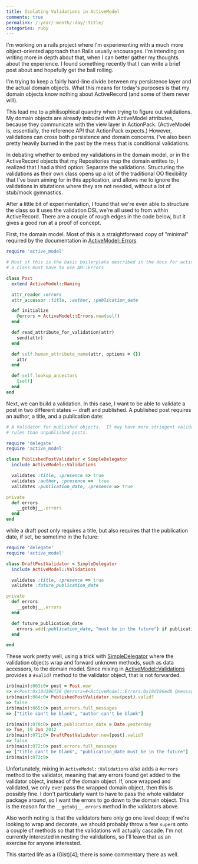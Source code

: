 ```yaml
---
title: Isolating Validations in ActiveModel
comments: true
permalink: /:year/:month/:day/:title/
categories: ruby
---
```


I'm working on a rails project where I'm experimenting with a much more
object-oriented approach than Rails usually encourages.  I'm intending on
writing more in depth about that, when I can better gather my thoughts about
the experience. I found something recently that I can write a brief post
about and hopefully get the ball rolling.

I'm trying to keep a fairly hard-line divide between my persistence layer and
the actual domain objects.  What this means for today's purposes is that my
domain objects know nothing about ActiveRecord (and some of them never will).

This lead me to a philisophical quandry when trying to figure out validations.
My domain objects are already imbuded with ActiveModel attributes, because 
they communicate with the view layer in ActionPack. (ActiveModel is,
essentially, the reference API that ActionPack expects.) However, validations
can cross both persistence and domain concerns.  I've also been pretty heavily
burned in the past by the mess that is conditional validations.

In debating whether to embed my validations in the domain model, or in the
ActiveRecord objects that my Repositories map the domain entites to, I realized
that I had a third option:  Separate the validations.  Structuring the
validations as their own class opens up a lot of the traditional OO flexibility
that I've been aiming for in this application, and allows me to ignore the
validations in situtations where they are not needed, without a lot of
stub/mock gymnastics.

<!-- more -->

After a little bit of experimentation, I found that we're even able to
structure the class so it uses the validation DSL we're all used to from within
ActiveRecord.  There are a couple of rough edges in the code below, but it
gives a good run at a proof of concept.


First, the domain model.  Most of this is a straightforward copy of "minimal"
required by the documentation in
[ActiveModel::Errors][1]

```ruby
require 'active_model'

# Most of this is the basic boilerplate described in the docs for active_model/errors; ie, the bare minimum 
# a class must have to use AM::Errors 

class Post
  extend ActiveModel::Naming

  attr_reader :errors
  attr_accessor :title, :author, :publication_date

  def initialize
    @errors = ActiveModel::Errors.new(self)
  end

  def read_attribute_for_validation(attr)
    send(attr)
  end

  def self.human_attribute_name(attr, options = {})
    attr
  end

  def self.lookup_ancestors
    [self]
  end
end

```


Next, we can build a validation.  In this case, I want to be able to validate
a post in two different states -- draft and published.  A published post requires
an author, a title, and a publication date: 

```ruby
# A Validator for published objects.  It may have more stringent validation
# rules than unpublished posts.

require 'delegate'
require 'active_model'

class PublishedPostValidator < SimpleDelegator
  include ActiveModel::Validations

  validates :title, :presence => true
  validates :author, :presence =>  true
  validates :publication_date, :presence => true

private
  def errors
    __getobj__.errors
  end
end
```

while a draft post only requires a title,
but also requires that the publication date, if set, be sometime in the future:

```ruby
require 'delegate'
require 'active_model'

class DraftPostValidator < SimpleDelegator
  include ActiveModel::Validations

  validates :title, :presence => true
  validate :future_publication_date

private
  def errors
    __getobj__.errors
  end

  def future_publication_date
    errors.add(:publication_date, "must be in the future") if publication_date && publication_date <= Date.today
  end

end
```

These work pretty well, using a trick with [SimpleDelegator][2] where the
validation objects wrap and forward unknown methods, such as data accessors, to
the domain model.  Since mixing in [ActiveModel::Validations][3] provides
a `#valid?` method to the validator object, that is not forwarded.

```ruby
irb(main):063:0> post = Post.new
=> #<Post:0x10d196f28 @errors=#<ActiveModel::Errors:0x10d196ed8 @messages=#<OrderedHash {}>, @base=#<Post:0x10d196f28 ...>>>
irb(main):064:0> PublishedPostValidator.new(post).valid?
=> false
irb(main):065:0> post.errors.full_messages
=> ["title can't be blank", "author can't be blank"]

irb(main):070:0> post.publication_date = Date.yesterday
=> Tue, 19 Jun 2012
irb(main):071:0> DraftPostValidator.new(post).valid?
=> false
irb(main):072:0> post.errors.full_messages
=> ["title can't be blank", "publication_date must be in the future"]
irb(main):073:0> 
```

Unfortunately, mixing in `ActiveModel::Validations` *also* adds a `#errors` method
to the validator, meaning that any errors found get added to the validator object,
instead of the domain object.  If, once wrapped and validated, we only ever pass the
wrapped domain object, then this is possibly fine.  I don't particularly want
to have to pass the whole validator package around, so I want the errors to go down
to the domain object.  This is the reason for the `__getobj__.errors` method in the
validators above.

Also worth noting is that the validators here only go one level deep; if we're
looking to wrap and decorate, we should probably throw a few `super`s onto a
couple of methods so that the validations will actually cascade.  I'm not
currently interested in nesting the validations, so I'll leave that as an
exercise for anyone interested.


<aside>
  This started life as a (Gist)[4]; there is some commentary there as well.
</aside>


[1]: http://api.rubyonrails.org/classes/ActiveModel/Errors.html
[2]: http://www.ruby-doc.org/stdlib-1.9.3/libdoc/delegate/rdoc/SimpleDelegator.html
[3]: http://api.rubyonrails.org/classes/ActiveModel/Validations.html
[4]: https://gist.github.com/cflipse/2961010
